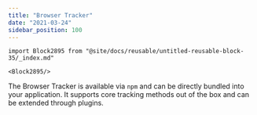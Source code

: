 ```yaml
---
title: "Browser Tracker"
date: "2021-03-24"
sidebar_position: 100
---
```


```mdx-code-block
import Block2895 from "@site/docs/reusable/untitled-reusable-block-35/_index.md"

<Block2895/>
```

The Browser Tracker is available via `npm` and can be directly bundled into your application. It supports core tracking methods out of the box and can be extended through plugins.

